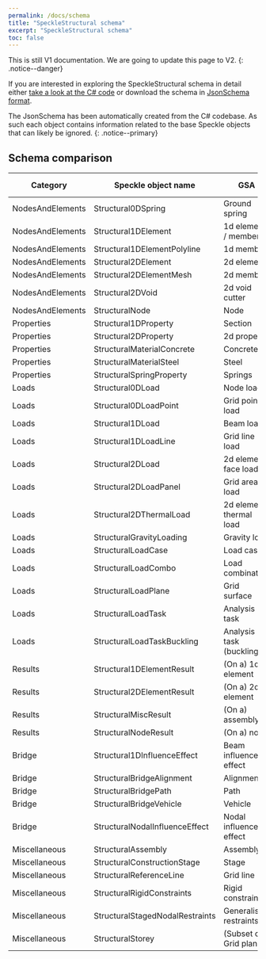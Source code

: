 ```yaml
---
permalink: /docs/schema
title: "SpeckleStructural schema"
excerpt: "SpeckleStructural schema"
toc: false
---
```


This is still V1 documentation. We are going to update this page to V2.
{: .notice--danger}

If you are interested in exploring the SpeckleStructural schema in detail either [take a look at the C# code](https://github.com/arup-group/SpeckleStructural/tree/master/SpeckleStructuralClasses) or download the schema in [JsonSchema format]({{site.baseurl}}/assets/schema/SpeckleStructuralJsonSchema.zip).

The JsonSchema has been automatically created from the C# codebase. As such each object contains information related to the base Speckle objects that can likely be ignored.
{: .notice--primary}

## Schema comparison

| Category         | Speckle object name             | GSA                      | GSA 10 COM keyword |
|------------------|---------------------------------|--------------------------|--------------------|
| NodesAndElements | Structural0DSpring              | Ground spring            | EL                 |
| NodesAndElements | Structural1DElement             | 1d element / member      | EL / MEMB          |
| NodesAndElements | Structural1DElementPolyline     | 1d member                | MEMB               |
| NodesAndElements | Structural2DElement             | 2d element               | EL / MEMB          |
| NodesAndElements | Structural2DElementMesh         | 2d member                | MEMB               |
| NodesAndElements | Structural2DVoid                | 2d void cutter           | MEMB               |
| NodesAndElements | StructuralNode                  | Node                     | NODE               |
| Properties       | Structural1DProperty            | Section                  | PROP_SEC           |
| Properties       | Structural2DProperty            | 2d property              | PROP_2D            |
| Properties       | StructuralMaterialConcrete      | Concrete                 | MAT_CONCRETE       |
| Properties       | StructuralMaterialSteel         | Steel                    | MAT_STEEL          |
| Properties       | StructuralSpringProperty        | Springs                  | PROP_SPR           |
| Loads            | Structural0DLoad                | Node load                | LOAD_NODE          |
| Loads            | Structural0DLoadPoint           | Grid point load          | LOAD_GRID_POINT    |
| Loads            | Structural1DLoad                | Beam load                | LOAD_BEAM          |
| Loads            | Structural1DLoadLine            | Grid line load           | LOAD_GRID_LINE     |
| Loads            | Structural2DLoad                | 2d element face load     | LOAD_2D_FACE       |
| Loads            | Structural2DLoadPanel           | Grid area load           | LOAD_GRID_AREA     |
| Loads            | Structural2DThermalLoad         | 2d element thermal load  | LOAD_2D_THERMAL    |
| Loads            | StructuralGravityLoading        | Gravity load             | LOAD_GRAVITY       |
| Loads            | StructuralLoadCase              | Load case                | LOAD_TITLE         |
| Loads            | StructuralLoadCombo             | Load combination         | COMBINATION        |
| Loads            | StructuralLoadPlane             | Grid surface             | GRID_SURFACE       |
| Loads            | StructuralLoadTask              | Analysis task            | ANAL               |
| Loads            | StructuralLoadTaskBuckling      | Analysis task (buckling) | ANAL               |
| Results          | Structural1DElementResult       | (On a) 1d element        | (EL)               |
| Results          | Structural2DElementResult       | (On a) 2d element        | (EL)               |
| Results          | StructuralMiscResult            | (On a) assembly          | (ASSEMBLY)         |
| Results          | StructuralNodeResult            | (On a) node              | (NODE)             |
| Bridge           | Structural1DInfluenceEffect     | Beam influence effect    | INF_BEAM           |
| Bridge           | StructuralBridgeAlignment       | Alignment                | ALIGN              |
| Bridge           | StructuralBridgePath            | Path                     | PATH               |
| Bridge           | StructuralBridgeVehicle         | Vehicle                  | USER_VEHICLE       |
| Bridge           | StructuralNodalInfluenceEffect  | Nodal influence effect   | INF_NODE           |
| Miscellaneous    | StructuralAssembly              | Assembly                 | ASSEMBLY           |
| Miscellaneous    | StructuralConstructionStage     | Stage                    | ANAL_STAGE         |
| Miscellaneous    | StructuralReferenceLine         | Grid line                | GRID_LINE          |
| Miscellaneous    | StructuralRigidConstraints      | Rigid constraint         | RIGID              |
| Miscellaneous    | StructuralStagedNodalRestraints | Generalised restraints   | GEN_REST           |
| Miscellaneous    | StructuralStorey                | (Subset of) Grid planes  | GRID_PLANE         |